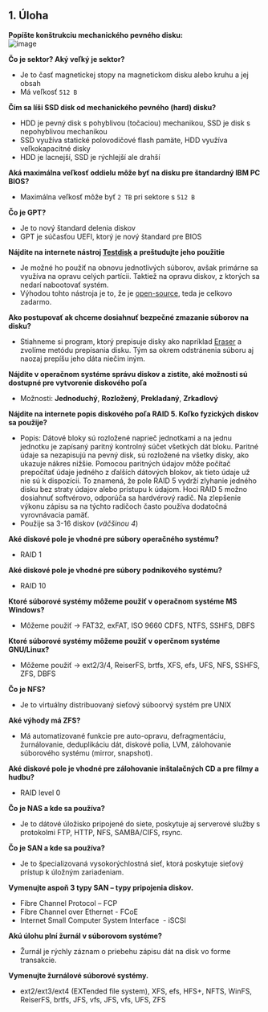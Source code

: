 ## 1. Úloha

**Popíšte konštrukciu mechanického pevného disku:**</br>
![image](https://user-images.githubusercontent.com/89749147/192472318-457be847-1f83-4788-ae43-2ad7bffa33be.png)

**Čo je sektor? Aký veľký je sektor?**</br>
- Je to časť magnetickej stopy na magnetickom disku alebo kruhu a jej obsah
- Má veľkosť `512 B`

**Čím sa líši SSD disk od mechanického pevného (hard) disku?**
- HDD je pevný disk s pohyblivou (točaciou) mechanikou, SSD je disk s nepohyblivou mechanikou
- SSD využíva statické polovodičové flash pamäte, HDD využíva veľkokapacitné disky
- HDD je lacnejší, SSD je rýchlejší ale drahší

**Aká maximálna veľkosť oddielu môže byť na disku pre štandardný IBM PC BIOS?**
- Maximálna veľkosť môže byť `2 TB` pri sektore s `512 B`

**Čo je GPT?**
- Je to nový štandard delenia diskov
- GPT je súčasťou UEFI, ktorý je nový štandard pre BIOS

**Nájdite na internete nástroj [Testdisk](https://testdisk.en.softonic.com/) a preštudujte jeho použitie**
- Je možné ho použiť na obnovu jednotlivých súborov, avšak primárne sa využíva na opravu celých partícii. 
Taktiež na opravu diskov, z ktorých sa nedarí nabootovať systém.
- Výhodou tohto nástroja je to, že je [open-source](https://github.com/cgsecurity/testdisk), teda je celkovo zadarmo.

**Ako postupovať ak chceme dosiahnuť bezpečné zmazanie súborov na disku?**
- Stiahneme si program, ktorý prepisuje disky ako napríklad [Eraser](https://eraser.heidi.ie/) a zvolíme metódu 
prepísania disku. Tým sa okrem odstránenia súboru aj naozaj prepíšu jeho dáta niečim iným.

**Nájdite v operačnom systéme správu diskov a zistite, aké možnosti sú dostupné pre vytvorenie diskového poľa**
- Možnosti: **Jednoduchý**, **Rozložený**, **Prekladaný**, **Zrkadlový**

**Nájdite na internete popis diskového poľa RAID 5. Koľko fyzických diskov sa použije?**
- Popis: Dátové bloky sú rozložené naprieč jednotkami a na jednu jednotku je zapísaný paritný kontrolný
súčet všetkých dát bloku. Paritné údaje sa nezapisujú na pevný disk, sú rozložené na všetky disky, ako
ukazuje nákres nižšie. Pomocou paritných údajov môže počítač prepočítať údaje jedného z ďalších
dátových blokov, ak tieto údaje už nie sú k dispozícii. To znamená, že pole RAID 5 vydrží zlyhanie
jedného disku bez straty údajov alebo prístupu k údajom. Hoci RAID 5 možno dosiahnuť softvérovo,
odporúča sa hardvérový radič. Na zlepšenie výkonu zápisu sa na týchto radičoch často používa
dodatočná vyrovnávacia pamäť.
- Použije sa 3-16 diskov (*väčšinou 4*)

**Aké diskové pole je vhodné pre súbory operačného systému?**
- RAID 1

**Aké diskové pole je vhodné pre súbory podnikového systému?**
- RAID 10

**Ktoré súborové systémy môžeme použiť v operačnom systéme MS Windows?**
- Môžeme použiť -> FAT32, exFAT, ISO 9660 CDFS, NTFS, SSHFS, DBFS

**Ktoré súborové systémy môžeme použiť v operčnom systéme GNU/Linux?**
- Môžeme použiť -> ext2/3/4, ReiserFS, brtfs, XFS, efs, UFS, NFS, SSHFS, ZFS, DBFS

**Čo je NFS?**
- Je to virtuálny distribuovaný sieťový súboorvý systém pre UNIX

**Aké výhody má ZFS?**
- Má automatizované funkcie pre auto-opravu, defragmentáciu, žurnálovanie, deduplikáciu dát,
diskové polia, LVM, zálohovanie súborového systému (mirror, snapshot).

**Aké diskové pole je vhodné pre zálohovanie inštalačných CD a pre filmy a hudbu?**
- RAID level 0

**Čo je NAS a kde sa používa?**
- Je to dátové úložisko pripojené do siete, poskytuje aj serverové služby s
protokolmi FTP, HTTP, NFS, SAMBA/CIFS, rsync.

**Čo je SAN a kde sa používa?**
- Je to špecializovaná vysokorýchlostná sieť, ktorá poskytuje sieťový prístup k úložným zariadeniam.

**Vymenujte aspoň 3 typy SAN – typy pripojenia diskov.**
- Fibre Channel Protocol – FCP
- Fibre Channel over Ethernet - FCoE
- Internet Small Computer System Interface  - iSCSI

**Akú úlohu plní žurnál v súborovom systéme?**
- Žurnál je rýchly záznam o priebehu zápisu dát na disk vo forme transakcie.

**Vymenujte žurnálové súborové systémy.**
- ext2/ext3/ext4 (EXTended file system),  XFS, efs, HFS+, NFTS, WinFS, ReiserFS, brtfs, JFS, vfs, JFS, vfs, UFS, ZFS 

